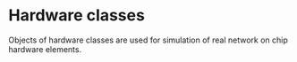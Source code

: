 # Hardware classes

Objects of hardware classes are used for simulation of real network on chip hardware elements.